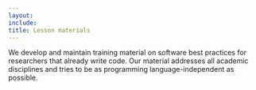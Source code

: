 ```yaml
---
layout:
include:
title: Lesson materials
---
```

We develop and maintain training material on software best practices for researchers that already write code. Our material addresses all academic disciplines and tries to be as programming language-independent as possible.